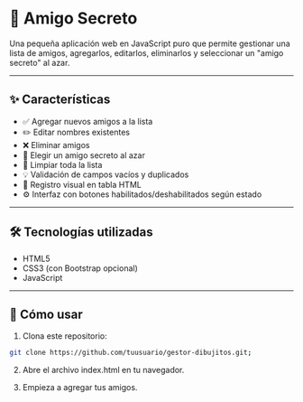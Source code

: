 # 🎨 Amigo Secreto

Una pequeña aplicación web en JavaScript puro que permite gestionar una lista de amigos, agregarlos, editarlos, eliminarlos y seleccionar un "amigo secreto" al azar.

---

## ✨ Características

- ✅ Agregar nuevos amigos a la lista
- ✏️ Editar nombres existentes
- ❌ Eliminar amigos
- 🎁 Elegir un amigo secreto al azar
- 🧹 Limpiar toda la lista
- 💡 Validación de campos vacíos y duplicados
- 📜 Registro visual en tabla HTML
- ⚙️ Interfaz con botones habilitados/deshabilitados según estado

---

## 🛠️ Tecnologías utilizadas

- HTML5
- CSS3 (con Bootstrap opcional)
- JavaScript

---

## 🚀 Cómo usar

1. Clona este repositorio:

```bash
git clone https://github.com/tuusuario/gestor-dibujitos.git;
```
2. Abre el archivo index.html en tu navegador.

3. Empieza a agregar tus amigos.



